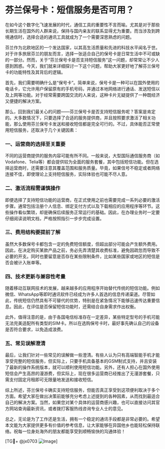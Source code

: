 # 芬兰保号卡：短信服务是否可用？

在如今这个数字化飞速发展的时代，通信工具的重要性不言而喻。尤其是对于那些长期生活在国外的人群来说，保持与国内亲友的联系显得尤为重要。而当涉及到跨境通信时，选择合适的通讯工具就成为了一个需要深思熟虑的问题。

芬兰作为北欧地区的一个发达国家，以其高生活质量和先进的科技水平闻名于世。对于许多旅居芬兰的朋友而言，选择一张适合自己的保号卡是日常生活中不可或缺的一部分。然而，关于“芬兰保号卡是否支持短信服务”这一问题，却常常让不少人感到困惑。今天，我们就来详细探讨一下这个问题，帮助大家更好地了解芬兰保号卡的功能特性及其背后的逻辑。

首先，我们需要明确什么是“保号卡”。简单来说，保号卡是一种可以在国外使用的电话卡，它允许用户保留原有的手机号码，并通过本地网络进行通话、发送短信以及上网等功能。对于经常需要跨国交流的人来说，这种卡片无疑提供了一种既经济又便捷的解决方案。

那么，回到我们最关心的问题——芬兰保号卡是否支持短信服务呢？答案是肯定的。大多数情况下，只要选择了合适的服务提供商，并且按照要求激活了相关功能，那么使用芬兰保号卡发送和接收短信都是完全可行的。不过，具体能否正常使用短信服务，还取决于几个关键因素：

### 一、运营商的选择至关重要

不同的运营商提供的服务内容可能有所不同。一般来说，大型国际通信服务商（如Vodafone、Telia等）都会提供较为全面的服务套餐，其中包括短信功能。但在选择运营商时，还需要注意其覆盖范围和服务质量。毕竟，如果信号不稳定或者网络连接不佳，即使理论上支持短信服务，实际体验也可能不尽人意。

### 二、激活流程需谨慎操作

即便选择了支持短信功能的运营商，在正式使用之前也需要完成一系列必要的激活步骤。通常包括注册个人信息、绑定支付方式以及下载相应的应用程序等环节。这些操作看似繁琐，却是确保后续服务正常运行的基础。因此，在办理业务时一定要仔细阅读说明文档，严格按照指引一步步完成设置。

### 三、费用结构要提前了解

虽然大多数保号卡都包含一定的免费短信额度，但超出部分可能会产生额外费用。因此，在决定购买某款产品之前，务必先弄清楚其收费标准，避免因疏忽而导致不必要的开支。同时也要留意是否存在某些限制条件，比如某些国家或地区的短信是否会被计入账单等。

### 四、技术更新与兼容性考量

随着移动互联网技术的发展，越来越多的应用程序开始替代传统的短信功能。例如微信、WhatsApp等即时通讯软件已经成为许多人首选的信息传递渠道。尽管如此，传统短信仍然具有不可替代的优势，特别是在紧急情况下能够迅速传达重要信息。因此，在评估是否保留短信功能时，还需结合自身需求作出权衡。

此外，值得注意的是，由于各国电信标准存在一定差异，某些特定型号的手机可能无法完美适配所有类型的SIM卡。所以在选购保号卡时，最好事先确认自己的设备是否符合要求，以免造成浪费。

### 五、常见误解澄清

最后，让我们针对一些常见的误解做一些澄清。有些人认为只有高端智能手机才能享受完整的短信服务，但实际上，只要手机具备基本的GSM制式支持，并且安装了最新的操作系统版本，就可以顺利使用短信功能。另外，还有人担心在国外使用短信会产生高昂的漫游费，但实际上，现在很多运营商已经推出了无漫游套餐，只需支付固定月租即可无限量地发送和接收短信。

综上所述，芬兰保号卡确实支持短信服务，但能否真正享受到这项便利取决于多个方面。希望大家在做出决策前能够充分考虑上述提到的各种因素，从而找到最适合自己的解决方案。当然，如果您对某个具体的运营商感兴趣，也可以直接访问其官方网站查询最新资讯，或者拨打客服热线咨询专业人士的意见。

总之，无论是为了工作还是生活，拥有一个稳定的通讯手段都是非常必要的。希望本文能为大家提供更多有价值的参考信息，让大家能够在异国他乡也能轻松保持联络。祝每一位身处海外的朋友都能享受到顺畅愉快的沟通体验！

[TG💪+ @jx0703 ![Image](https://github.com/user-attachments/assets/dbca1d08-cadb-493c-b0ec-ad6f7a83f270)]